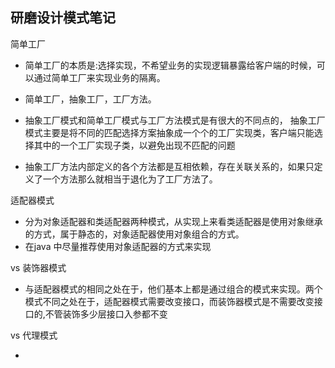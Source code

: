 
## 研磨设计模式笔记

简单工厂

* 简单工厂的本质是:选择实现，不希望业务的实现逻辑暴露给客户端的时候，可以通过简单工厂来实现业务的隔离。

* 简单工厂，抽象工厂，工厂方法。
* 抽象工厂模式和简单工厂模式与工厂方法模式是有很大的不同点的， 抽象工厂模式主要是将不同的匹配选择方案抽象成一个个的工厂实现类，客户端只能选择其中的一个工厂实现子类，以避免出现不匹配的问题
* 抽象工厂方法内部定义的各个方法都是互相依赖，存在关联关系的，如果只定义了一个方法那么就相当于退化为了工厂方法了。

适配器模式

* 分为对象适配器和类适配器两种模式，从实现上来看类适配器是使用对象继承的方式，属于静态的，对象适配器使用对象组合的方式。
* 在java 中尽量推荐使用对象适配器的方式来实现

vs 装饰器模式

* 与适配器模式的相同之处在于，他们基本上都是通过组合的模式来实现。两个模式不同之处在于，适配器模式需要改变接口，而装饰器模式是不需要改变接口的,不管装饰多少层接口入参都不变

vs 代理模式

* 
